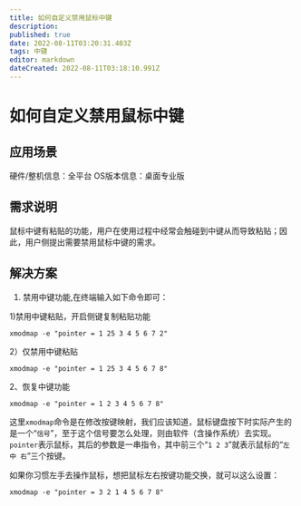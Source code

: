 ```yaml
---
title: 如何自定义禁用鼠标中键
description: 
published: true
date: 2022-08-11T03:20:31.403Z
tags: 中键
editor: markdown
dateCreated: 2022-08-11T03:18:10.991Z
---
```


# 如何自定义禁用鼠标中键

## 应用场景

硬件/整机信息：全平台
OS版本信息：桌面专业版

## 需求说明

鼠标中键有粘贴的功能，用户在使用过程中经常会触碰到中键从而导致粘贴；因此，用户侧提出需要禁用鼠标中键的需求。

## 解决方案

1. 禁用中键功能,在终端输入如下命令即可：

1)禁用中键粘贴，开启侧键复制粘贴功能

```shell
xmodmap -e "pointer = 1 25 3 4 5 6 7 2"
```

2）仅禁用中键粘贴

```shell
xmodmap -e "pointer = 1 25 3 4 5 6 7 8"
```

2、恢复中键功能

```shell
xmodmap -e "pointer = 1 2 3 4 5 6 7 8"
```

这里`xmodmap`命令是在修改按键映射，我们应该知道，鼠标键盘按下时实际产生的是一个“`信号`”，至于这个信号要怎么处理，则由软件（含操作系统）去实现。
`pointer`表示鼠标，其后的参数是一串指令，其中前三个“`1 2 3`”就表示鼠标的“`左 中 右`”三个按键。

如果你习惯左手去操作鼠标，想把鼠标左右按键功能交换，就可以这么设置：

```shell
xmodmap -e "pointer = 3 2 1 4 5 6 7 8"
```